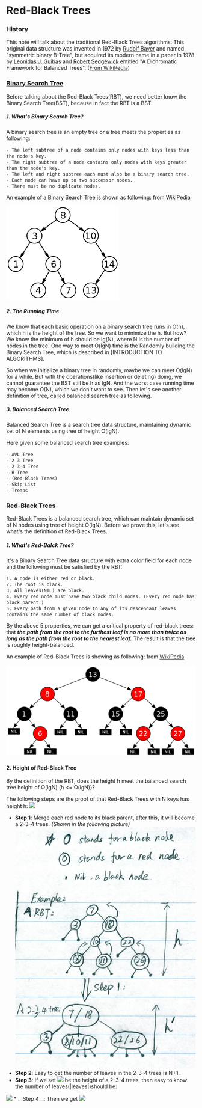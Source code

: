 # Red-Black Trees

### History

This note will talk about the traditional Red-Black Trees algorithms. This original data structure was invented in 1972 by [Rudolf Bayer](http://en.wikipedia.org/wiki/Rudolf_Bayer) and named "symmetric binary B-Tree", but acquired its modern name in a paper in 1978 by [Leonidas J. Guibas](http://en.wikipedia.org/wiki/Leonidas_J._Guibas) and [Robert Sedgewick](http://en.wikipedia.org/wiki/Robert_Sedgewick_(computer_scientist)) entitled "A Dichromatic Framework for Balanced Trees". ([From WikiPedia](http://en.wikipedia.org/wiki/Red%E2%80%93black_tree))

### [Binary Search Tree](http://en.wikipedia.org/wiki/Binary_search_tree)

Before talking about the Red-Black Trees(RBT), we need better know the Binary Search Tree(BST), because in fact the RBT is a BST. 

##### 1. What's Binary Search Tree?

A binary search tree is an empty tree or a tree meets the properties as following:

	- The left subtree of a node contains only nodes with keys less than the node's key.
	- The right subtree of a node contains only nodes with keys greater than the node's key.
	- The left and right subtree each must also be a binary search tree.
	- Each node can have up to two successor nodes.
	- There must be no duplicate nodes.

An example of a Binary Search Tree is shown as following: from [WikiPedia](http://en.wikipedia.org/wiki/Binary_search_tree)

![Binary Search Tree Example](../images/Binary_search_tree_Example.png)

##### 2. The Running Time 

We know that each basic operation on a binary search tree runs in O(h), which h is the height of the tree. So we want to minimize the h. But how? We know the minimum of h should be lg(N), where N is the number of nodes in the tree. One way to meet O(lgN) time is the Randomly building the Binary Search Tree, which is described in [INTRODUCTION TO ALGORITHMS].

So when we initialize a binary tree in randomly, maybe we can meet O(lgN) for a while. But with the operations(like insertion or deleting) doing, we cannot guarantee the BST still be h as lgN. And the worst case running time may become O(N), which we don't want to see. Then let's see another definition of tree, called balanced search tree as following.

##### 3. Balanced Search Tree

Balanced Search Tree is a search tree data structure, maintaining dynamic set of N elements using tree of height O(lgN).

Here given some balanced search tree examples:

	- AVL Tree
	- 2-3 Tree
	- 2-3-4 Tree
	- B-Tree
	- (Red-Black Trees)
	- Skip List
	- Treaps

### Red-Black Trees

Red-Black Trees is a balanced search tree, which can maintain dynamic set of N nodes using tree of height O(lgN). Before we prove this, let's see what's the definition of Red-Black Trees. 

##### 1. What's Red-Balck Tree? 

It's a Binary Search Tree data structure with extra color field for each node and the following must be satisfied by the RBT:

	1. A node is either red or black.
	2. The root is black.
	3. All leaves(NIL) are black.
	4. Every red node must have two black child nodes. (Every red node has black parent.)
	5. Every path from a given node to any of its descendant leaves contains the same number of black nodes.

By the above 5 properties, we can get a critical property of red-black trees: that **_the path from the root to the furthest leaf is no more than twice as long as the path from the root to the nearest leaf._** The result is that the tree is roughly height-balanced. 

An example of Red-Black Trees is showing as following: from [WikiPedia](http://en.wikipedia.org/wiki/Red%E2%80%93black_tree)

![Red-Balck Trees Example](../images/Red-black_tree_example.png)

#### 2. Height of Red-Black Tree

By the definition of the RBT, does the height h meet the balanced search tree height of O(lgN) (h <= O(lgN))? 

The following steps are the proof of that Red-Black Trees with N keys has height h: 
<img src="http://www.forkosh.com/mathtex.cgi? h \leq 2 \lg (N+1) = O(\lg N) ">

* __Step 1__: Merge each red node to its black parent, after this, it will become a 2-3-4 trees. _(Shown in the following picture)_
![RBT_to_2_3_4](../images/RBT_to_2_3_4.png)
* __Step 2__: Easy to get the number of leaves in the 2-3-4 trees is N+1.
* __Step 3__: If we set  <img src="http://www.forkosh.com/mathtex.cgi? h^{'}"> be the height of a 2-3-4 trees, then easy to know the number of leaves(|leaves|)should be:
<img src="http://www.forkosh.com/mathtex.cgi? 2^{h^{'}} \leq  |leaves| \leq 4^{h^{'}}">
* __Step 4__: Then we get
<img src="http://www.forkosh.com/mathtex.cgi? 2^{h^{'}} \leq |leaves| = N+1 \newline \Rightarrow h^{'} \leq \lg (N+1)">

